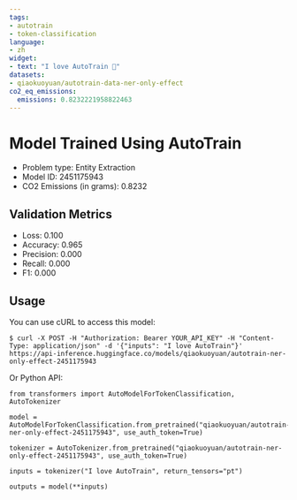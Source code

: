 ```yaml
---
tags:
- autotrain
- token-classification
language:
- zh
widget:
- text: "I love AutoTrain 🤗"
datasets:
- qiaokuoyuan/autotrain-data-ner-only-effect
co2_eq_emissions:
  emissions: 0.8232221958822463
---
```


# Model Trained Using AutoTrain

- Problem type: Entity Extraction
- Model ID: 2451175943
- CO2 Emissions (in grams): 0.8232

## Validation Metrics

- Loss: 0.100
- Accuracy: 0.965
- Precision: 0.000
- Recall: 0.000
- F1: 0.000

## Usage

You can use cURL to access this model:

```
$ curl -X POST -H "Authorization: Bearer YOUR_API_KEY" -H "Content-Type: application/json" -d '{"inputs": "I love AutoTrain"}' https://api-inference.huggingface.co/models/qiaokuoyuan/autotrain-ner-only-effect-2451175943
```

Or Python API:

```
from transformers import AutoModelForTokenClassification, AutoTokenizer

model = AutoModelForTokenClassification.from_pretrained("qiaokuoyuan/autotrain-ner-only-effect-2451175943", use_auth_token=True)

tokenizer = AutoTokenizer.from_pretrained("qiaokuoyuan/autotrain-ner-only-effect-2451175943", use_auth_token=True)

inputs = tokenizer("I love AutoTrain", return_tensors="pt")

outputs = model(**inputs)
```